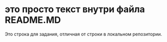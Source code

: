 # это просто текст внутри файла README.MD

Это строка для задания, отличная от строки в локальном репозитории. 


